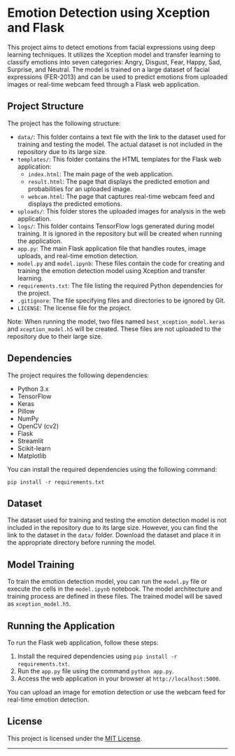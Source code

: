 # Emotion Detection using Xception and Flask

This project aims to detect emotions from facial expressions using deep learning techniques. It utilizes the Xception model and transfer learning to classify emotions into seven categories: Angry, Disgust, Fear, Happy, Sad, Surprise, and Neutral. The model is trained on a large dataset of facial expressions (FER-2013) and can be used to predict emotions from uploaded images or real-time webcam feed through a Flask web application.

## Project Structure

The project has the following structure:

- `data/`: This folder contains a text file with the link to the dataset used for training and testing the model. The actual dataset is not included in the repository due to its large size.
- `templates/`: This folder contains the HTML templates for the Flask web application:
  - `index.html`: The main page of the web application.
  - `result.html`: The page that displays the predicted emotion and probabilities for an uploaded image.
  - `webcam.html`: The page that captures real-time webcam feed and displays the predicted emotions.
- `uploads/`: This folder stores the uploaded images for analysis in the web application.
- `logs/`: This folder contains TensorFlow logs generated during model training. It is ignored in the repository but will be created when running the application.
- `app.py`: The main Flask application file that handles routes, image uploads, and real-time emotion detection.
- `model.py` and `model.ipynb`: These files contain the code for creating and training the emotion detection model using Xception and transfer learning.
- `requirements.txt`: The file listing the required Python dependencies for the project.
- `.gitignore`: The file specifying files and directories to be ignored by Git.
- `LICENSE`: The license file for the project.

Note: When running the model, two files named `best_xception_model.keras` and `xception_model.h5` will be created. These files are not uploaded to the repository due to their large size.

## Dependencies

The project requires the following dependencies:

- Python 3.x
- TensorFlow
- Keras
- Pillow
- NumPy
- OpenCV (cv2)
- Flask
- Streamlit
- Scikit-learn
- Matplotlib

You can install the required dependencies using the following command:

```
pip install -r requirements.txt
```

## Dataset

The dataset used for training and testing the emotion detection model is not included in the repository due to its large size. However, you can find the link to the dataset in the `data/` folder. Download the dataset and place it in the appropriate directory before running the model.

## Model Training

To train the emotion detection model, you can run the `model.py` file or execute the cells in the `model.ipynb` notebook. The model architecture and training process are defined in these files. The trained model will be saved as `xception_model.h5`.

## Running the Application

To run the Flask web application, follow these steps:

1. Install the required dependencies using `pip install -r requirements.txt`.
2. Run the `app.py` file using the command `python app.py`.
3. Access the web application in your browser at `http://localhost:5000`.

You can upload an image for emotion detection or use the webcam feed for real-time emotion detection.

## License

This project is licensed under the [MIT License](LICENSE).

---